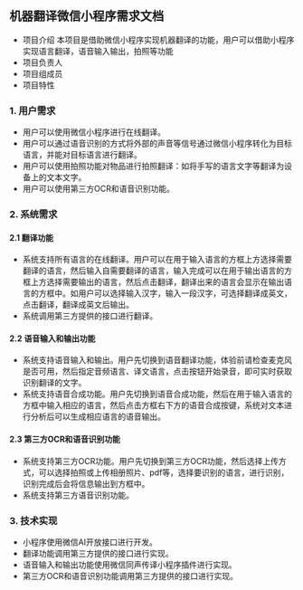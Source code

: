 ## 机器翻译微信小程序需求文档

- 项目介绍
  本项目是借助微信小程序实现机器翻译的功能，用户可以借助小程序实现语言翻译，语音输入输出，拍照等功能
- 项目负责人
- 项目组成员
- 项目特性

### 1. 用户需求

- 用户可以使用微信小程序进行在线翻译。
- 用户可以通过语音识别的方式将外部的声音等信号通过微信小程序转化为目标语言，并能对目标语言进行翻译。
- 用户可以使用拍照功能对物品进行拍照翻译：如将手写的语言文字等翻译为设备上的文本文字。
- 用户可以使用第三方OCR和语音识别功能。

### 2. 系统需求

#### 2.1 翻译功能

- 系统支持所有语言的在线翻译。用户可以在用于输入语言的方框上方选择需要翻译的语言，然后输入自需要翻译的语言，输入完成可以在用于输出语言的方框上方选择需要输出的语言，然后点击翻译，翻译出来的语言会显示在输出语言的方框中。如用户可以选择输入汉字，输入一段汉字，可选择翻译成英文，点击翻译，翻译成英文后输出。
- 系统调用第三方提供的接口进行翻译。

#### 2.2 语音输入和输出功能

- 系统支持语音输入和输出。用户先切换到语音翻译功能，体验前请检查麦克风是否可用，然后指定音频语言、译文语言，点击按钮开始录音，即可实时获取识别翻译的文字。
- 系统支持语音合成功能。用户先切换到语音合成功能，然后在用于输入语言的方框中输入相应的语言，然后点击方框右下方的语音合成按键，系统对文本进行分析后可以生成相应语言的语音输出。

#### 2.3 第三方OCR和语音识别功能

- 系统支持第三方OCR功能。用户先切换到第三方OCR功能，然后选择上传方式，可以选择拍照或上传相册照片、pdf等，选择要识别的语言，进行识别，识别完成后会将信息输出到方框中。
- 系统支持第三方语音识别功能。

### 3. 技术实现

- 小程序使用微信AI开放接口进行开发。
- 翻译功能调用第三方提供的接口进行实现。
- 语音输入和输出功能使用微信同声传译小程序插件进行实现。
- 第三方OCR和语音识别功能调用第三方提供的接口进行实现。
